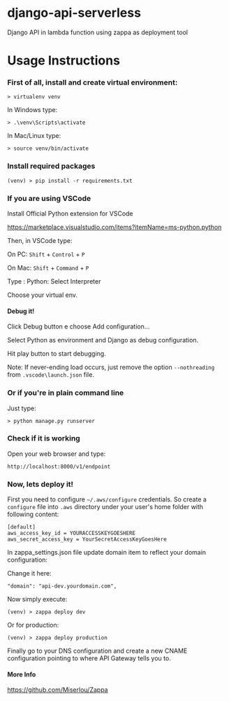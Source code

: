 # django-api-serverless
Django API in lambda function using zappa as deployment tool

# Usage Instructions

### First of all, install and create virtual environment:

```
> virtualenv venv
```

In Windows type:

```
> .\venv\Scripts\activate
```

In Mac/Linux type:

```
> source venv/bin/activate
```

### Install required packages

```
(venv) > pip install -r requirements.txt
```

### If you are using VSCode

Install Official Python extension for VSCode

https://marketplace.visualstudio.com/items?itemName=ms-python.python

Then, in VSCode type: 

On PC:
```Shift``` + ```Control``` + ```P```

On Mac:
```Shift``` + ```Command``` + ```P```

Type : Python: Select Interpreter

Choose your virtual env.

#### Debug it!

Click Debug button e choose Add configuration...

Select Python as environment and Django as debug configuration.

Hit play button to start debugging.

Note: If never-ending load occurs, just remove the option ```--nothreading``` from ```.vscode\launch.json``` file.

### Or if you're in plain command line

Just type:

```
> python manage.py runserver
```

### Check if it is working

Open your web browser and type:

```
http://localhost:8000/v1/endpoint
```

### Now, lets deploy it!

First you need to configure ```~/.aws/configure``` credentials. So create a ```configure``` file into ```.aws``` directory under your user's home folder with following content:

```
[default]
aws_access_key_id = YOURACCESSKEYGOESHERE
aws_secret_access_key = YourSecretAccessKeyGoesHere
```

In zappa_settings.json file update domain item to reflect your domain configuration:

Change it here:

```
"domain": "api-dev.yourdomain.com",
```

Now simply execute:

```
(venv) > zappa deploy dev
```

Or for production:

```
(venv) > zappa deploy production
```

Finally go to your DNS configuration and create a new CNAME configuration pointing to where API Gateway tells you to.

#### More Info

https://github.com/Miserlou/Zappa
